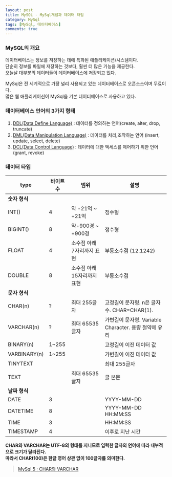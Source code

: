 ```yaml
---
layout: post
title: MySQL - MySql개념과 데이터 타입
category: MySql
tags: [MySql, 데이터베이스]
comments: true
---
```


### MySQL의 개요
데이터베이스는 정보를 저장하는 데에 특화된 애플리케이션/시스템이다.   
단순히 정보를 파일에 저장하는 것보다, 훨씬 더 많은 기능을 제공한다.  
오늘날 대부분의 데이터들이 데이터베이스에 저장되고 있다.  

MySql은 전 세계적으로 가장 널리 사용되고 있는 데이터베이스로 오픈소스이며 무료이다.  
많은 웹 애플리케이션이 MySql을 기본 데이터베이스로 사용하고 있다.  
  

### 데이터베이스 언어의 3가지 형태
1. [DDL(Data Define Language)](https://ko.wikipedia.org/wiki/%EB%8D%B0%EC%9D%B4%ED%84%B0_%EC%A0%95%EC%9D%98_%EC%96%B8%EC%96%B4)
 : 데이터를 정의하는 언어(create, alter, drop, truncate)
2. [DML(Data Manipulation Language)](https://ko.wikipedia.org/wiki/%EB%8D%B0%EC%9D%B4%ED%84%B0_%EC%A1%B0%EC%9E%91_%EC%96%B8%EC%96%B4)
 : 데이터를 처리,조작하는 언어 (insert, update, select, delete) 
3. [DCL(Data Control Language)](https://ko.wikipedia.org/wiki/%EB%8D%B0%EC%9D%B4%ED%84%B0_%EC%A0%9C%EC%96%B4_%EC%96%B8%EC%96%B4)
 : 데이터에 대한 액세스를 제어하기 위한 언어 (grant, revoke)


### 데이터 타입

| <center>type | <center>바이트 수 | <center>범위 | <center>설명 |
| :------- | :------- | :------- | :------- |
| **숫자 형식** | 
| INT() | 4 | 약 -21억 ~ +21억 | 정수형 |
| BIGINT() | 8 | 약-900경 ~ +900경 | 정수형 |
| FLOAT | 4 | 소수점 아래 7자리까지 표현 | 부동소수점 (12.1242) |
| DOUBLE | 8 | 소수점 아래 15자리까지 표현 | 부동소수점 |
| **문자 형식** | 
| CHAR(n) | ? | 최대 255글자 | 고정길이 문자형. n은 글자수. CHAR=CHAR(1). |
| VARCHAR(n) | ? | 최대 65535글자 | 가변길이 문자형. Variable Character. 용량 절약에 유리 |
| BINARY(n) | 1~255 | | 고정길이 이진 데이터 값 |
| VARBINARY(n) | 1~255 | | 가변길이 이진 데이터 값 |
| TINYTEXT | | | 최대 255글자 | 
| TEXT | | 최대 65535글자| 글 본문 |
| **날짜 형식** |
| DATE | 3 | | YYYY-MM-DD |
| DATETIME | 8 | | YYYY-MM-DD HH:MM:SS |
| TIME | 3 | | HH:MM:SS |
| TIMESTAMP | 4 | | 이후로 지난 시간 | 


**CHAR와 VARCHAR는 UTF-8의 형태를 지니므로 입력한 글자의 언어에 따라 내부적으로 크기가 달라진다.**  
**따라서 CHAR(100)은 한글 영어 상관 없이 100글자를 의미한다.**

> [MySql 5 : CHAR와 VARCHAR](http://blog.naver.com/PostView.nhn?blogId=ez_&logNo=140117777068)

